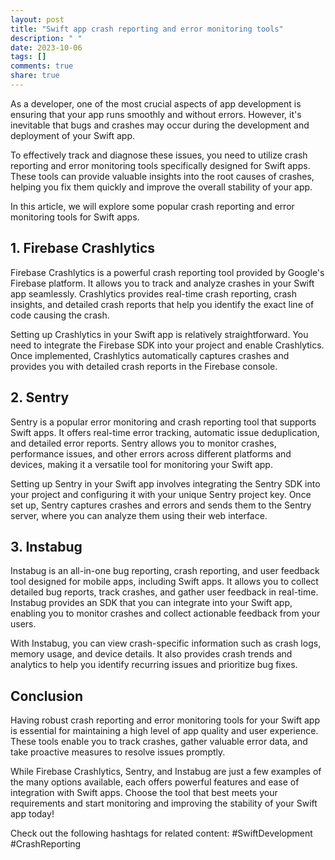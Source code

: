 ```yaml
---
layout: post
title: "Swift app crash reporting and error monitoring tools"
description: " "
date: 2023-10-06
tags: []
comments: true
share: true
---
```


As a developer, one of the most crucial aspects of app development is ensuring that your app runs smoothly and without errors. However, it's inevitable that bugs and crashes may occur during the development and deployment of your Swift app. 

To effectively track and diagnose these issues, you need to utilize crash reporting and error monitoring tools specifically designed for Swift apps. These tools can provide valuable insights into the root causes of crashes, helping you fix them quickly and improve the overall stability of your app.

In this article, we will explore some popular crash reporting and error monitoring tools for Swift apps.

## 1. Firebase Crashlytics

Firebase Crashlytics is a powerful crash reporting tool provided by Google's Firebase platform. It allows you to track and analyze crashes in your Swift app seamlessly. Crashlytics provides real-time crash reporting, crash insights, and detailed crash reports that help you identify the exact line of code causing the crash.

Setting up Crashlytics in your Swift app is relatively straightforward. You need to integrate the Firebase SDK into your project and enable Crashlytics. Once implemented, Crashlytics automatically captures crashes and provides you with detailed crash reports in the Firebase console.

## 2. Sentry

Sentry is a popular error monitoring and crash reporting tool that supports Swift apps. It offers real-time error tracking, automatic issue deduplication, and detailed error reports. Sentry allows you to monitor crashes, performance issues, and other errors across different platforms and devices, making it a versatile tool for monitoring your Swift app.

Setting up Sentry in your Swift app involves integrating the Sentry SDK into your project and configuring it with your unique Sentry project key. Once set up, Sentry captures crashes and errors and sends them to the Sentry server, where you can analyze them using their web interface.

## 3. Instabug

Instabug is an all-in-one bug reporting, crash reporting, and user feedback tool designed for mobile apps, including Swift apps. It allows you to collect detailed bug reports, track crashes, and gather user feedback in real-time. Instabug provides an SDK that you can integrate into your Swift app, enabling you to monitor crashes and collect actionable feedback from your users.

With Instabug, you can view crash-specific information such as crash logs, memory usage, and device details. It also provides crash trends and analytics to help you identify recurring issues and prioritize bug fixes.

## Conclusion

Having robust crash reporting and error monitoring tools for your Swift app is essential for maintaining a high level of app quality and user experience. These tools enable you to track crashes, gather valuable error data, and take proactive measures to resolve issues promptly.

While Firebase Crashlytics, Sentry, and Instabug are just a few examples of the many options available, each offers powerful features and ease of integration with Swift apps. Choose the tool that best meets your requirements and start monitoring and improving the stability of your Swift app today!

Check out the following hashtags for related content: #SwiftDevelopment #CrashReporting